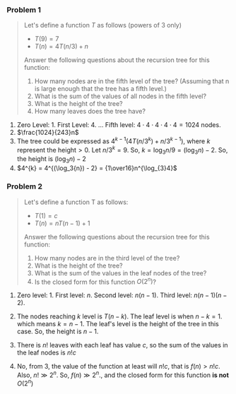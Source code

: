 ### Problem 1

>Let's define a function $T$ as follows (powers of 3 only)
>
>- $T(9) = 7$
>- $T(n) = 4 T(n/3) + n$
>
>Answer the following questions about the recursion tree for this function:
>
>1. How many nodes are in the fifth level of the tree? (Assuming that n is large enough that the tree has a fifth level.)
>2. What is the sum of the values of all nodes in the fifth level?
>3. What is the height of the tree?
>4. How many leaves does the tree have?

1. Zero Level: $1$. First Level: $4$. ... Fifth level: $4 \cdot 4 \cdot 4 \cdot 4 \cdot 4= 1024$ nodes.
2. $\frac{1024}{243}n$
3. The tree could be expressed as $4^{k-1}(4T(n/3^k) + n/3^{k-1})$, where $k$ represent the $\text{height} > 0$. Let $n/3^k = 9$. So, $k = \log_{3}{n/9} = (\log_{3}n) - 2$. So, the height is $(\log_{3}n)-2$
4. $4^{k} = 4^{(\log_3{n}) - 2} = {1\over16}n^{\log_{3}4}$

### Problem 2

>Let's define a function T as follows:
>
>- $T(1) = c$
>- $T(n) = nT(n-1) + 1$
>
>Answer the following questions about the recursion tree for this function:
>
>1. How many nodes are in the third level of the tree?
>2. What is the height of the tree?
>3. What is the sum of the values in the leaf nodes of the tree?
>4. Is the closed form for this function $O(2^n)$?

1. Zero level: $1$. First level: $n$. Second level: $n(n-1)$. Third level: $n(n-1)(n-2)$.
2. The nodes reaching $k$ level is $T(n-k)$. The leaf level is when $n-k = 1$. which means $k = n-1$. The leaf's level is the height of the tree in this case. So, the height is $n-1$.
3. There is $n!$ leaves with each leaf has value $c$, so the sum of the values in the leaf nodes is $n!c$

4. No, from 3, the value of the function at least will $n!c$, that is $f(n) > n!c$. Also, $n! \gg 2^n$. So, $f(n) \gg 2^n$., and the closed form for this function **is not** $O(2^n)$

